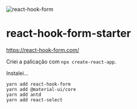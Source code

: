 ![react-hook-form](https://user-images.githubusercontent.com/1257048/85204119-92024300-b2e8-11ea-9e4b-bcb4519e098c.jpg)

# react-hook-form-starter

https://react-hook-form.com/


Criei a palicação com `npx create-react-app`.

Instalei...

    yarn add react-hook-form
    yarn add @material-ui/core
    yarn add antd
    yarn add react-select

